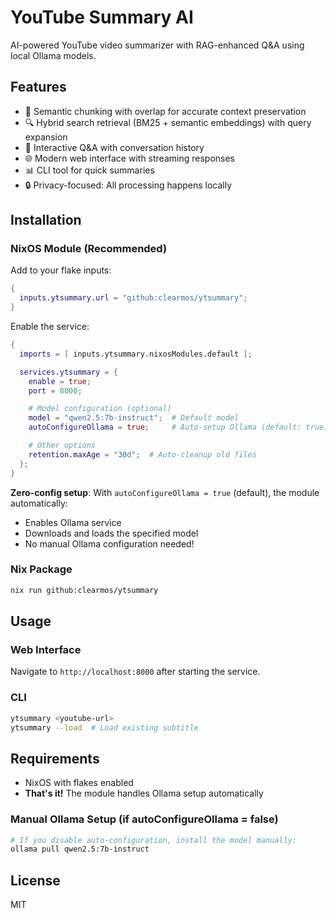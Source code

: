 # YouTube Summary AI

AI-powered YouTube video summarizer with RAG-enhanced Q&A using local Ollama models.

## Features

- 🎯 Semantic chunking with overlap for accurate context preservation
- 🔍 Hybrid search retrieval (BM25 + semantic embeddings) with query expansion
- 💬 Interactive Q&A with conversation history
- 🌐 Modern web interface with streaming responses
- 📊 CLI tool for quick summaries
- 🔒 Privacy-focused: All processing happens locally

## Installation

### NixOS Module (Recommended)

Add to your flake inputs:

```nix
{
  inputs.ytsummary.url = "github:clearmos/ytsummary";
}
```

Enable the service:

```nix
{
  imports = [ inputs.ytsummary.nixosModules.default ];

  services.ytsummary = {
    enable = true;
    port = 8000;

    # Model configuration (optional)
    model = "qwen2.5:7b-instruct";  # Default model
    autoConfigureOllama = true;     # Auto-setup Ollama (default: true)

    # Other options
    retention.maxAge = "30d";  # Auto-cleanup old files
  };
}
```

**Zero-config setup**: With `autoConfigureOllama = true` (default), the module automatically:
- Enables Ollama service
- Downloads and loads the specified model
- No manual Ollama configuration needed!

### Nix Package

```bash
nix run github:clearmos/ytsummary
```

## Usage

### Web Interface
Navigate to `http://localhost:8000` after starting the service.

### CLI
```bash
ytsummary <youtube-url>
ytsummary --load  # Load existing subtitle
```

## Requirements

- NixOS with flakes enabled
- **That's it!** The module handles Ollama setup automatically

### Manual Ollama Setup (if autoConfigureOllama = false)

```bash
# If you disable auto-configuration, install the model manually:
ollama pull qwen2.5:7b-instruct
```

## License

MIT
